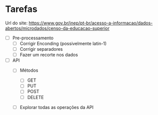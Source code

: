 
# Tarefas

Url do site: https://www.gov.br/inep/pt-br/acesso-a-informacao/dados-abertos/microdados/censo-da-educacao-superior

- [ ] Pre-processamento
  - [ ] Corrigir Enconding (possivelmente latin-1)
  - [ ] Corrigir separadores
  - [ ] Fazer um recorte nos dados
- [ ] API
  - [ ] Métodos
    - [ ]  GET
    - [ ]  PUT
    - [ ]  POST
    - [ ]  DELETE
  - [ ] Explorar todas as operações da API

